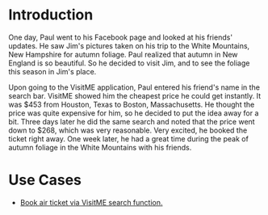 # Introduction #

One day, Paul went to his Facebook page and looked at his friends' updates. He saw Jim's pictures taken on his trip to the White Mountains, New Hampshire for autumn foliage. Paul realized that autumn in New England is so beautiful. So he decided to visit Jim, and to see the foliage this season in Jim's place.

Upon going to the VisitME application, Paul entered his friend's name in the search bar. VisitME showed him the cheapest price he could get instantly. It was $453 from Houston, Texas to Boston, Massachusetts. He thought the price was quite expensive for him, so he decided to put the idea away for a bit. Three days later he did the same search and noted that the price went down to $268, which was very reasonable. Very excited, he booked the ticket right away. One week later, he had a great time during the peak of autumn foliage in the White Mountains with his friends.

# Use Cases #
  * [Book air ticket via VisitME search function.](Usecase61.md)